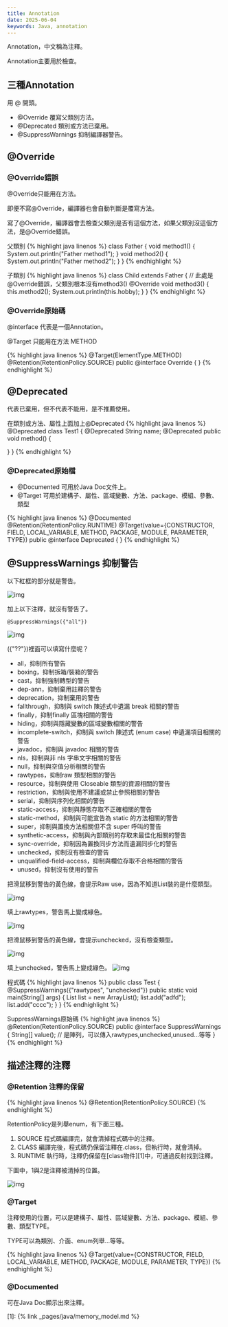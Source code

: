 ```yaml
---
title: Annotation
date: 2025-06-04
keywords: Java, annotation
---
```

Annotation，中文稱為注釋。

Annotation主要用於檢查。

## 三種Annotation
用 @ 開頭。
- @Override 覆寫父類別方法。
- @Deprecated 類別或方法已棄用。
- @SuppressWarnings 抑制編譯器警告。

## @Override
### @Override錯誤
@Override只能用在方法。

即便不寫@Override，編譯器也會自動判斷是覆寫方法。

寫了@Override，編譯器會去檢查父類別是否有這個方法，如果父類別沒這個方法，是@Override錯誤。

父類別
{% highlight java linenos %}
class Father {
  void method1() {
    System.out.println("Father method1");
  }
  void method2() {
    System.out.println("Father method2");
  }
}
{% endhighlight %}

子類別
{% highlight java linenos %}
class Child extends Father {
  // 此處是@Override錯誤，父類別根本沒有method3()
  @Override
  void method3() {
    this.method2();
    System.out.println(this.hobby);
  }
}
{% endhighlight %}

### @Override原始碼
@interface 代表是一個Annotation。

@Target 只能用在方法 METHOD

{% highlight java linenos %}
@Target(ElementType.METHOD)
@Retention(RetentionPolicy.SOURCE)
public @interface Override {
}
{% endhighlight %}

## @Deprecated
代表已棄用，但不代表不能用，是不推薦使用。

在類別或方法、屬性上面加上@Deprecated
{% highlight java linenos %}
@Deprecated
class Test1 {
  @Deprecated
  String name;
  @Deprecated
  public void method() {
    
  }
}
{% endhighlight %}

### @Deprecated原始檔
- @Documented 可用於Java Doc文件上。
- @Target 可用於建構子、屬性、區域變數、方法、package、模組、參數、類型

{% highlight java linenos %}
@Documented
@Retention(RetentionPolicy.RUNTIME)
@Target(value={CONSTRUCTOR, FIELD, LOCAL_VARIABLE, METHOD, PACKAGE, MODULE, PARAMETER, TYPE})
public @interface Deprecated {
}
{% endhighlight %}

## @SuppressWarnings 抑制警告
以下紅框的部分就是警告。

![img]({{site.imgurl}}/java/warning.png)

加上以下注釋，就沒有警告了。
```
@SuppressWarnings({"all"})
```

![img]({{site.imgurl}}/java/warning2.png)

(\{\"??\"\})裡面可以填寫什麼呢？

- all，抑制所有警告
- boxing，抑制拆箱/裝箱的警告
- cast，抑制強制轉型的警告
- dep-ann，抑制棄用註釋的警告
- deprecation，抑制棄用的警告
- fallthrough，抑制與 switch 陳述式中遺漏 break 相關的警告
- finally，抑制finally 區塊相關的警告
- hiding，抑制與隱藏變數的區域變數相關的警告
- incomplete-switch，抑制與 switch 陳述式 (enum case) 中遺漏項目相關的警告
- javadoc，抑制與 javadoc 相關的警告
- nls，抑制與非 nls 字串文字相關的警告
- null，抑制與空值分析相關的警告
- rawtypes，抑制raw 類型相關的警告
- resource，抑制與使用 Closeable 類型的資源相關的警告
- restriction，抑制與使用不建議或禁止參照相關的警告
- serial，抑制與序列化相關的警告
- static-access，抑制與靜態存取不正確相關的警告
- static-method，抑制與可能宣告為 static 的方法相關的警告
- super，抑制與置換方法相關但不含 super 呼叫的警告
- synthetic-access，抑制與內部類別的存取未最佳化相關的警告
- sync-override，抑制因為置換同步方法而遺漏同步化的警告
- unchecked，抑制沒有檢查的警告
- unqualified-field-access，抑制與欄位存取不合格相關的警告
- unused，抑制沒有使用的警告

把滑鼠移到警告的黃色線，會提示Raw use，因為不知道List裝的是什麼類型。

![img]({{site.imgurl}}/java/warning3.png)

填上rawtypes，警告馬上變成綠色。

![img]({{site.imgurl}}/java/warning4.png)

把滑鼠移到警告的黃色線，會提示unchecked，沒有檢查類型。

![img]({{site.imgurl}}/java/warning5.png)

填上unchecked，警告馬上變成綠色。
![img]({{site.imgurl}}/java/warning6.png)

程式碼
{% highlight java linenos %}
public class Test {
  @SuppressWarnings({"rawtypes", "unchecked"})
  public static void main(String[] args) {
    List list = new ArrayList();
    list.add("adfd");
    list.add("cccc");
  }
}
{% endhighlight %}

SuppressWarnings原始碼
{% highlight java linenos %}
@Retention(RetentionPolicy.SOURCE)
public @interface SuppressWarnings {
    String[] value();  // 是陣列，可以傳入rawtypes,unchecked,unused...等等
}
{% endhighlight %}

## 描述注釋的注釋
### @Retention 注釋的保留
{% highlight java linenos %}
@Retention(RetentionPolicy.SOURCE)
{% endhighlight %}

RetentionPolicy是列舉enum，有下面三種。
1. SOURCE 程式碼編譯完，就會清掉程式碼中的注釋。
2. CLASS 編譯完後，程式碼仍保留注釋在.class，但執行時，就會清掉。
3. RUNTIME 執行時，注釋仍保留在[class物件][1]中，可通過反射找到注釋。

下圖中，1與2是注釋被清掉的位置。

![img]({{site.imgurl}}/java/annotaion1.png)

### @Target
注釋使用的位置，可以是建構子、屬性、區域變數、方法、package、模組、參數、類型TYPE。

TYPE可以為類別、介面、enum列舉...等等。

{% highlight java linenos %}
@Target(value={CONSTRUCTOR, FIELD, LOCAL_VARIABLE, METHOD, PACKAGE, MODULE, PARAMETER, TYPE})
{% endhighlight %}

### @Documented
可在Java Doc顯示出來注釋。

[1]: {% link _pages/java/memory_model.md %}
